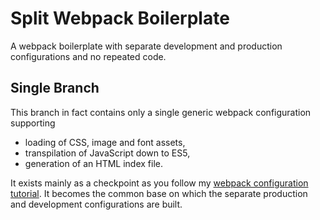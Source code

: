 # Split Webpack Boilerplate

A webpack boilerplate with separate development and production configurations
and no repeated code.

## Single Branch

This branch in fact contains only a single generic webpack configuration
supporting
* loading of CSS, image and font assets,
* transpilation of JavaScript down to ES5,
* generation of an HTML index file.

It exists mainly as a checkpoint as you follow my [webpack configuration
tutorial](https://alexthorne.io/2017/12/10/webpack-boilerplate-from-scratch/).
It becomes the common base on which the separate production and development
configurations are built.
